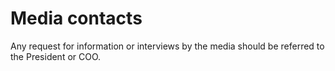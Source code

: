 # Media contacts
Any request for information or interviews by the media should be referred to the President or COO.

